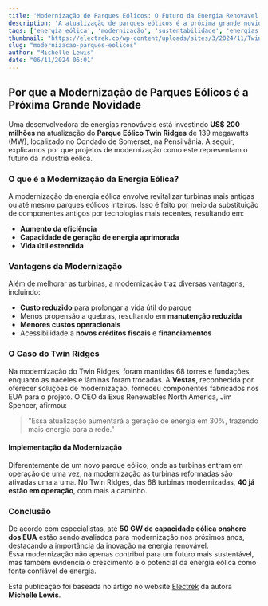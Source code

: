 ```yaml
---
title: 'Modernização de Parques Eólicos: O Futuro da Energia Renovável'
description: 'A atualização de parques eólicos é a próxima grande novidade na energia eólica, visando eficiência e sustentabilidade.'
tags: ['energia eólica', 'modernização', 'sustentabilidade', 'energias renováveis']
thumbnail: "https://electrek.co/wp-content/uploads/sites/3/2024/11/Twin-Ridges-Pic-3.jpg?quality=82&strip=all&w=1600"
slug: "modernizacao-parques-eolicos"
author: "Michelle Lewis"
date: "06/11/2024 06:01"
---
```


## Por que a Modernização de Parques Eólicos é a Próxima Grande Novidade

Uma desenvolvedora de energias renováveis está investindo **US$ 200 milhões** na atualização do **Parque Eólico Twin Ridges** de 139 megawatts (MW), localizado no Condado de Somerset, na Pensilvânia. A seguir, explicamos por que projetos de modernização como este representam o futuro da indústria eólica.

### O que é a Modernização da Energia Eólica?
A modernização da energia eólica envolve revitalizar turbinas mais antigas ou até mesmo parques eólicos inteiros. Isso é feito por meio da substituição de componentes antigos por tecnologias mais recentes, resultando em:  
- **Aumento da eficiência**  
- **Capacidade de geração de energia aprimorada**  
- **Vida útil estendida**  

### Vantagens da Modernização
Além de melhorar as turbinas, a modernização traz diversas vantagens, incluindo:
- **Custo reduzido** para prolongar a vida útil do parque  
- Menos propensão a quebras, resultando em **manutenção reduzida**  
- **Menores custos operacionais**  
- Acessibilidade a **novos créditos fiscais** e **financiamentos**  

### O Caso do Twin Ridges
Na modernização do Twin Ridges, foram mantidas 68 torres e fundações, enquanto as naceles e lâminas foram trocadas. A **Vestas**, reconhecida por oferecer soluções de modernização, forneceu componentes fabricados nos EUA para o projeto. O CEO da Exus Renewables North America, Jim Spencer, afirmou:
> "Essa atualização aumentará a geração de energia em 30%, trazendo mais energia para a rede."

#### Implementação da Modernização
Diferentemente de um novo parque eólico, onde as turbinas entram em operação de uma vez, na modernização as turbinas reformadas são ativadas uma a uma. No Twin Ridges, das 68 turbinas modernizadas, **40 já estão em operação**, com mais a caminho.

### Conclusão
De acordo com especialistas, até **50 GW de capacidade eólica onshore dos EUA** estão sendo avaliados para modernização nos próximos anos, destacando a importância da inovação na energia renovável.  
Essa modernização não apenas contribui para um futuro mais sustentável, mas também evidencia o crescimento e o potencial da energia eólica como fonte confiável de energia.

Esta publicação foi baseada no artigo no website [Electrek](https://electrek.co/2024/11/05/repowering-wind-farms-next-big-thing/) da autora **Michelle Lewis**.